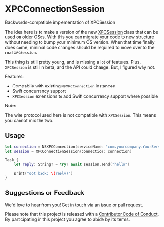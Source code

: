 # XPCConnectionSession
Backwards-compatible implementation of XPCSession

The idea here is to make a version of the new [XPCSession][xpcsession] class that can be used on older OSes. With this you can migrate your code to new structure without needing to bump your minimum OS version. When that time finally does come, minimal code changes should be required to move over to the real `XPCSession`.

This thing is still pretty young, and is missing a lot of features. Plus, `XPCSession` is still in beta, and the API could change. But, I figured why not.

Features:

- Compabile with existing `NSXPCConnection` instances
- Swift concurrency support
- `XPCSession` extensions to add Swift concurrency support where possible

Note:

The wire protocol used here is not compatible with `XPCSession`. This means you cannot mix the two.

## Usage

```swift
let connection = NSXPCConnection(serviceName: "com.yourcompany.YourService")
let session = XPCConnectionSession(connection: connection)

Task {
    let reply: String? = try? await session.send("hello")

    print("got back: \(reply)")
}
```

## Suggestions or Feedback

We'd love to hear from you! Get in touch via an issue or pull request.

Please note that this project is released with a [Contributor Code of Conduct](CODE_OF_CONDUCT.md). By participating in this project you agree to abide by its terms.

[xpcsession]: https://developer.apple.com/documentation/xpc/xpcsession
